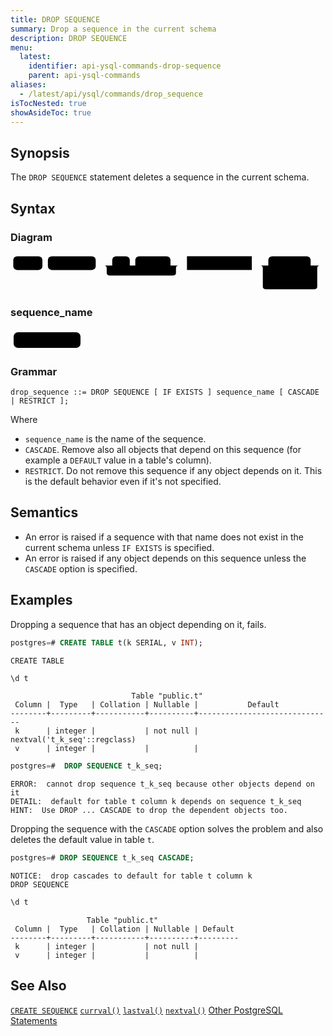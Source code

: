 ```yaml
---
title: DROP SEQUENCE
summary: Drop a sequence in the current schema
description: DROP SEQUENCE
menu:
  latest:
    identifier: api-ysql-commands-drop-sequence
    parent: api-ysql-commands
aliases:
  - /latest/api/ysql/commands/drop_sequence
isTocNested: true
showAsideToc: true
---
```


## Synopsis
The `DROP SEQUENCE` statement deletes a sequence in the current schema.

## Syntax

### Diagram
<svg class="rrdiagram" version="1.1" xmlns:xlink="http://www.w3.org/1999/xlink" xmlns="http://www.w3.org/2000/svg" width="573" height="70" viewbox="0 0 573 70"><path class="connector" d="M0 22h5m53 0h10m87 0h30m32 0h10m64 0h20m-141 0q5 0 5 5v8q0 5 5 5h116q5 0 5-5v-8q0-5 5-5m5 0h10m118 0h30m77 0h22m-109 25q0 5 5 5h5m79 0h5q5 0 5-5m-104-25q5 0 5 5v33q0 5 5 5h89q5 0 5-5v-33q0-5 5-5m5 0h5"/><rect class="literal" x="5" y="5" width="53" height="25" rx="7"/><text class="text" x="15" y="22">DROP</text><rect class="literal" x="68" y="5" width="87" height="25" rx="7"/><text class="text" x="78" y="22">SEQUENCE</text><rect class="literal" x="185" y="5" width="32" height="25" rx="7"/><text class="text" x="195" y="22">IF</text><rect class="literal" x="227" y="5" width="64" height="25" rx="7"/><text class="text" x="237" y="22">EXISTS</text><a xlink:href="../grammar_diagrams#sequence-name"><rect class="rule" x="321" y="5" width="118" height="25"/><text class="text" x="331" y="22">sequence_name</text></a><rect class="literal" x="469" y="5" width="77" height="25" rx="7"/><text class="text" x="479" y="22">CASCADE</text><rect class="literal" x="469" y="35" width="79" height="25" rx="7"/><text class="text" x="479" y="52">RESTRICT</text></svg>

### sequence_name
<svg class="rrdiagram" version="1.1" xmlns:xlink="http://www.w3.org/1999/xlink" xmlns="http://www.w3.org/2000/svg" width="117" height="35" viewbox="0 0 117 35"><path class="connector" d="M0 22h5m107 0h5"/><rect class="literal" x="5" y="5" width="107" height="25" rx="7"/><text class="text" x="15" y="22">&lt;Text Literal&gt;</text></svg>

### Grammar
```
drop_sequence ::= DROP SEQUENCE [ IF EXISTS ] sequence_name [ CASCADE | RESTRICT ];
```

Where

- `sequence_name` is the name of the sequence.
- `CASCADE`. Remove also all objects that depend on this sequence (for example a `DEFAULT` value in a table's column).
- `RESTRICT`. Do not remove this sequence if any object depends on it. This is the default behavior even if it's not specified.

## Semantics
- An error is raised if a sequence with that name does not exist in the current schema unless `IF EXISTS` is specified.
- An error is raised if any object depends on this sequence unless the `CASCADE` option is specified.


## Examples

Dropping a sequence that has an object depending on it, fails.

```sql
postgres=# CREATE TABLE t(k SERIAL, v INT);
```
```
CREATE TABLE
```

```sql
\d t
```
```
                           Table "public.t"
 Column |  Type   | Collation | Nullable |           Default
--------+---------+-----------+----------+------------------------------
 k      | integer |           | not null | nextval('t_k_seq'::regclass)
 v      | integer |           |          |
```

```sql
postgres=#  DROP SEQUENCE t_k_seq;
```
```
ERROR:  cannot drop sequence t_k_seq because other objects depend on it
DETAIL:  default for table t column k depends on sequence t_k_seq
HINT:  Use DROP ... CASCADE to drop the dependent objects too.
```

Dropping the sequence with the `CASCADE` option solves the problem and also deletes the default value in table `t`.


```sql
postgres=# DROP SEQUENCE t_k_seq CASCADE;
```
```
NOTICE:  drop cascades to default for table t column k
DROP SEQUENCE
```

```sql
\d t
```
```
                 Table "public.t"
 Column |  Type   | Collation | Nullable | Default
--------+---------+-----------+----------+---------
 k      | integer |           | not null |
 v      | integer |           |          |

```

## See Also
[`CREATE SEQUENCE`](../ddl_create_sequence)
[`currval()`](../currval_sequence)
[`lastval()`](../lastval_sequence)
[`nextval()`](../nextval_sequence)
[Other PostgreSQL Statements](..)
